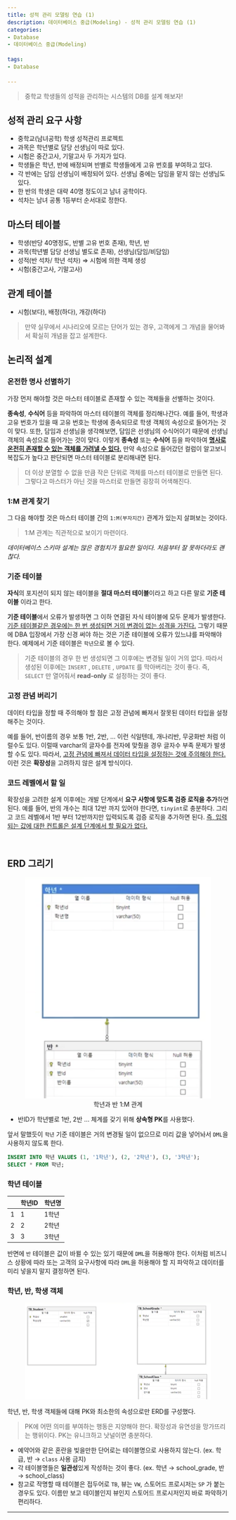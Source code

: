 ```yaml
---
title: 성적 관리 모델링 연습 (1)
description: 데이터베이스 중급(Modeling) - 성적 관리 모델링 연습 (1)
categories:
- Database
- 데이터베이스 중급(Modeling)

tags:
- Database

---
```


> 중학교 학생들의 성적을 관리하는 시스템의 DB를 설계 해보자!

<!-- more -->

## 성적 관리 요구 사항

- 중학교(남녀공학) 학생 성적관리 프로젝트
- 과목은 학년별로 담당 선생님이 따로 있다.
- 시험은 중간고사, 기말고사 두 가지가 있다.
- 학생들은 학년, 반에 배정되며 반별로 학생들에게 고유 번호를 부여하고 있다.
- 각 반에는 담임 선생님이 배정되어 있다. 선생님 중에는 담임을 맡지 않는 선생님도 있다.
- 한 반의 학생은 대략 40명 정도이고 남녀 공학이다.
- 석차는 남녀 공통 1등부터 순서대로 정한다.

## 마스터 테이블

- 학생(반당 40명정도, 반별 고유 번호 존재), 학년, 반
- 과목(학년별 담당 선생님 별도로 존재), 선생님(담임/비담임)
- 성적(반 석차/ 학년 석차) ⇒ 시험에 의한 객체 생성
- 시험(중간고사, 기말고사)

## 관계 테이블

- 시험(보다), 배정(하다), 개강(하다)

> 만약 실무에서 시나리오에 모르는 단어가 있는 경우, 고객에게 그 개념을 물어봐서 확실히 개념을 잡고 설계한다.

## 논리적 설계

### 온전한 명사 선별하기

가장 먼저 해야할 것은 마스터 테이블로 존재할 수 있는 객체들을 선별하는 것이다. 

**종속성**, **수식어** 등을 파악하여 마스터 테이블의 객체를 정리해나간다. 예를 들어, 학생과 고유 번호가 있을 때 고유 번호는 학생에 종속되므로 학생 객체의 속성으로 들어가는 것이 맞다. 또한, 담임과 선생님을 생각해보면, 담임은 선생님의 수식어이기 때문에 선생님 객체의 속성으로 들어가는 것이 맞다. 이렇게 **종속성** 또는 **수식어** 등을 파악하여 **<u>명사로 온전히 존재할 수 있는 객체를 가려낼 수 있다.</u>** 만약 속성으로 들어갔던 컬럼이 알고보니 복잡도가 높다고 판단되면 마스터 테이블로 분리해내면 된다.

> 더 이상 분열할 수 없을 만큼 작은 단위로 객체를 마스터 테이블로 만들면 된다. 그렇다고 마스터가 아닌 것을 마스터로 만들면 굉장히 어색해진다.

### 1:M 관계 찾기

그 다음 해야할 것은 마스터 테이블 간의 `1:M(부자지간)` 관계가 있는지 살펴보는 것이다.

> 1:M 관계는 직관적으로 보이기 마련이다.

*데이터베이스 스키마 설계는 많은 경험치가 필요한 일이다. 처음부터 잘 못하더라도 괜찮다.*

### 기준 테이블

**자식**의 포지션이 되지 않는 테이블을 **절대 마스터 테이블**이라고 하고 다른 말로 **기준 테이블** 이라고 한다. 

**기준 테이블**에서 오류가 발생하면 그 이하 연결된 자식 테이블에 모두 문제가 발생한다. <u>기준 테이블같은 경우에는 한 번 생성되면 거의 변경이 없는 성격을 가진다.</u> 그렇기 때문에 DBA 입장에서 가장 신경 써야 하는 것은 기준 테이블에 오류가 있느냐를 파악해야 한다. 예제에서 기준 테이블은 `학년`으로 볼 수 있다.

> 기준 테이블의 경우 한 번 생성되면 그 이후에는 변경될 일이 거의 없다. 따라서 생성된 이후에는  `INSERT` , `DELETE` , `UPDATE` 를 막아버리는 것이 좋다. 즉, `SELECT` 만 열어줘서 **read-only** 로 설정하는 것이 좋다.

### 고정 관념 버리기

데이터 타입을 정할 때 주의해야 할 점은 고정 관념에 빠져서 잘못된 데이터 타입을 설정해주는 것이다. 

예를 들어, 반이름의 경우 보통 1반, 2반, … 이런 식일텐데, 개나리반, 무궁화반 처럼 이럴수도 있다. 이럴때 varchar의 글자수를 전자에 맞췄을 경우 글자수 부족 문제가 발생할 수도 있다. 따라서, <u>고정 관념에 빠져서 데이터 타입을 설정하는 것에 주의해야 한다.</u> 이런 것은 **확장성**을 고려하지 않은 설계 방식이다.


### 코드 레벨에서 할 일

확장성을 고려한 설계 이후에는 개발 단계에서 **요구 사항에 맞도록 검증 로직을 추가**하면 된다. 예를 들어, 반의 개수는 최대 12반 까지 있어야 한다면, `tinyint`로 충분하다. 그리고 코드 레벨에서 1반 부터 12반까지만 입력되도록 검증 로직을 추가하면 된다. <u>즉, 입력되는 값에 대한 컨트롤은 설계 단계에서 할 필요가 없다.</u>

<br>

## ERD 그리기

<figure align="center">
<img src="/post_images/Database/grade-level.png">
<figcaption>학년과 반 1:M 관계</figcaption>
</figure>

- 반ID가 학년별로 1반, 2반 … 체계를 갖기 위해 **상속형 PK**를 사용했다.

앞서 말했듯이 `학년` 기준 테이블은 거의 변경될 일이 없으므로 미리 값을 넣어놔서 `DML`을 사용하지 않도록 한다.

```SQL
INSERT INTO 학년 VALUES (1, '1학년'), (2, '2학년'), (3, '3학년');
SELECT * FROM 학년;
```

### 학년 테이블

|  | 학년ID | 학년명 |
| --- | --- | --- |
| 1 | 1 | 1학년 |
| 2 | 2 | 2학년 |
| 3 | 3 | 3학년 |

반면에  `반` 테이블은 값이 바뀔 수 있는 있기 때문에 `DML`을 허용해야 한다. 이처럼 비즈니스 상황에 따라 또는 고객의 요구사항에 따라 `DML`을 허용해야 할 지 파악하고 데이터를 미리 넣을지 말지 결정하면 된다.

### 학년, 반, 학생 객체

<figure align="center">
<img src="/post_images/Database/grade-level-student.png">
<figcaption></figcaption>
</figure>

학년, 반, 학생 객체들에 대해 PK와 최소한의 속성으로만 ERD를 구성했다.

> PK에 어떤 의미를 부여하는 행동은 지양해야 한다. 확장성과 유연성을 망가뜨리는 행위이다. PK는 유니크하고 낫널이면 충분하다.

- 예약어와 같은 혼란을 빚을만한 단어로는 테이블명으로 사용하지 않는다. (ex. 학급, 반 → `class` 사용 금지)
- 각 테이블명들은 **일관성**있게 작성하는 것이 좋다. (ex. 학년 → school_grade, 반 → school_class)
- 참고로 작명할 때 테이블은 접두어로 `TB`, 뷰는 `VW`, 스토어드 프로시저는 `SP` 가 붙는 경우도 있다. 이름만 보고 테이블인지 뷰인지 스토어드 프로시저인지 바로 파악하기 편리하다.

---
